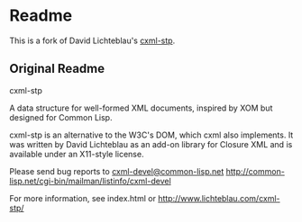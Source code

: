 # Readme

This is a fork of David Lichteblau's
[cxml-stp](http://www.lichteblau.com/cxml-stp/). 


## Original Readme


   cxml-stp

   A data structure for well-formed XML documents, inspired by XOM but
   designed for Common Lisp.

   cxml-stp is an alternative to the W3C's DOM, which cxml also
   implements. It was written by David Lichteblau as an add-on library
   for Closure XML and is available under an X11-style license.

   Please send bug reports to cxml-devel@common-lisp.net
   <http://common-lisp.net/cgi-bin/mailman/listinfo/cxml-devel>


For more information, see index.html or
http://www.lichteblau.com/cxml-stp/

